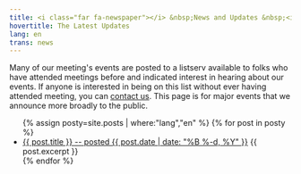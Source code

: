 ```yaml
---
title: <i class="far fa-newspaper"></i> &nbsp;News and Updates &nbsp;<i class="fas fa-bullhorn"></i>
hovertitle: The Latest Updates
lang: en
trans: news
---
```

Many of our meeting's events are posted to a listserv available to folks who have attended meetings before and indicated interest in hearing about our events. If anyone is interested in being on this list without ever having attended meeting, you can [contact us](contact.html). This page is for major events that we announce more broadly to the public.

<ul>
{% assign posty=site.posts | where:"lang","en" %}
  {% for post in posty %}
    <li>
      <a href="{{ post.url }}">{{ post.title }} -- posted {{ post.date | date: "%B %-d, %Y" }}</a>
      {{ post.excerpt }}
    </li>
  {% endfor %}
</ul>
